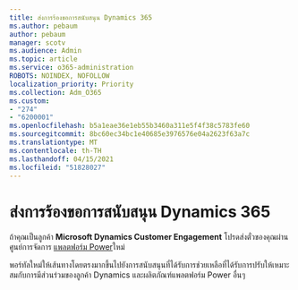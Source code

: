 ```yaml
---
title: ส่งการร้องขอการสนับสนุน Dynamics 365
ms.author: pebaum
author: pebaum
manager: scotv
ms.audience: Admin
ms.topic: article
ms.service: o365-administration
ROBOTS: NOINDEX, NOFOLLOW
localization_priority: Priority
ms.collection: Adm_O365
ms.custom:
- "274"
- "6200001"
ms.openlocfilehash: b5a1eae36e1eb55b3460a311e5f4f38c5783fe60
ms.sourcegitcommit: 8bc60ec34bc1e40685e3976576e04a2623f63a7c
ms.translationtype: MT
ms.contentlocale: th-TH
ms.lasthandoff: 04/15/2021
ms.locfileid: "51828027"
---
```

# <a name="submit-dynamics-365-support-requests"></a>ส่งการร้องขอการสนับสนุน Dynamics 365

ถ้าคุณเป็นลูกค้า **Microsoft Dynamics Customer Engagement** โปรดส่งตั๋วของคุณผ่านศูนย์การจัดการ [แพลตฟอร์ม Power](https://admin.powerplatform.microsoft.com/?ref=officemodern)ใหม่
  
พอร์ทัลใหม่ให้เส้นทางโดยตรงมากขึ้นไปยังการสนับสนุนที่ได้รับการช่วยเหลือที่ได้รับการปรับให้เหมาะสมกับการมีส่วนร่วมของลูกค้า Dynamics และผลิตภัณฑ์แพลตฟอร์ม Power อื่นๆ
  